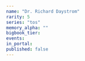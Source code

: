 ```yaml
---
name: "Dr. Richard Daystrom"
rarity: 5
series: "tos"
memory_alpha: ""
bigbook_tier:
events:
in_portal:
published: false
---
```

